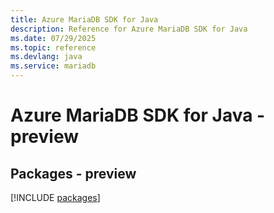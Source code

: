 ```yaml
---
title: Azure MariaDB SDK for Java
description: Reference for Azure MariaDB SDK for Java
ms.date: 07/29/2025
ms.topic: reference
ms.devlang: java
ms.service: mariadb
---
```

# Azure MariaDB SDK for Java - preview
## Packages - preview
[!INCLUDE [packages](mariadb-index.md)]